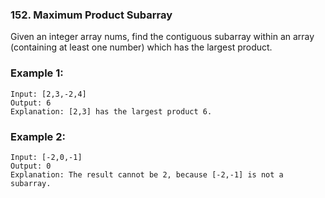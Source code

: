 ### 152. Maximum Product Subarray
Given an integer array nums, find the contiguous subarray within an array (containing at least one number) which has the largest product.

### Example 1:
```
Input: [2,3,-2,4]
Output: 6
Explanation: [2,3] has the largest product 6.
```

### Example 2:
```
Input: [-2,0,-1]
Output: 0
Explanation: The result cannot be 2, because [-2,-1] is not a subarray.
```